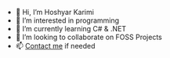 - 👋 Hi, I’m Hoshyar Karimi
- 👀 I’m interested in programming
- 🌱 I’m currently learning C\# & .NET
- 💞️ I’m looking to collaborate on FOSS Projects
- 📫 [Contact me](mailto:baxooshi@gmail.com) if needed

<!---
HoshyarKarimi/HoshyarKarimi is a ✨ special ✨ repository because its `README.md` (this file) appears on your GitHub profile.
You can click the Preview link to take a look at your changes.
--->
